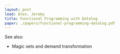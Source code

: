 ```yaml
---
layout: post
lead: Alex, Jeremy
title: Functional Programming with Datalog
paper: ./papers/functional-programming-datalog.pdf
---
```


See also:
- Magic sets and demand transformation
